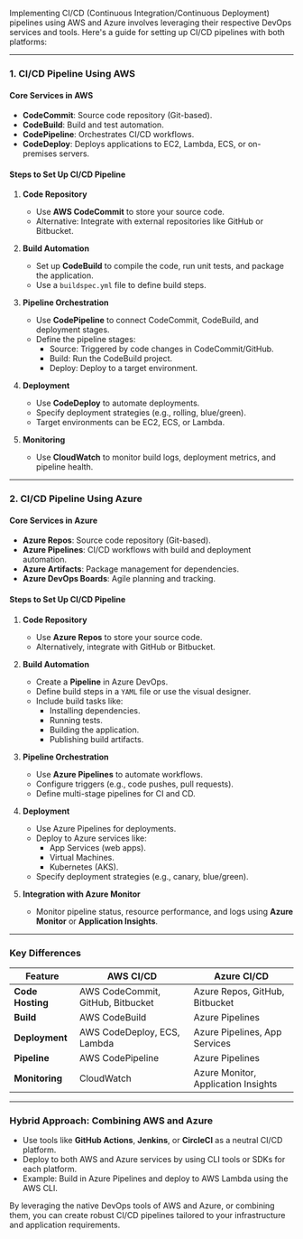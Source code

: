 Implementing CI/CD (Continuous Integration/Continuous Deployment) pipelines using AWS and Azure involves leveraging their respective DevOps services and tools. Here's a guide for setting up CI/CD pipelines with both platforms:

---

### **1. CI/CD Pipeline Using AWS**

#### **Core Services in AWS**
- **CodeCommit**: Source code repository (Git-based).
- **CodeBuild**: Build and test automation.
- **CodePipeline**: Orchestrates CI/CD workflows.
- **CodeDeploy**: Deploys applications to EC2, Lambda, ECS, or on-premises servers.

#### **Steps to Set Up CI/CD Pipeline**
1. **Code Repository**
   - Use **AWS CodeCommit** to store your source code.
   - Alternative: Integrate with external repositories like GitHub or Bitbucket.

2. **Build Automation**
   - Set up **CodeBuild** to compile the code, run unit tests, and package the application.
   - Use a `buildspec.yml` file to define build steps.

3. **Pipeline Orchestration**
   - Use **CodePipeline** to connect CodeCommit, CodeBuild, and deployment stages.
   - Define the pipeline stages:
     - Source: Triggered by code changes in CodeCommit/GitHub.
     - Build: Run the CodeBuild project.
     - Deploy: Deploy to a target environment.

4. **Deployment**
   - Use **CodeDeploy** to automate deployments.
   - Specify deployment strategies (e.g., rolling, blue/green).
   - Target environments can be EC2, ECS, or Lambda.

5. **Monitoring**
   - Use **CloudWatch** to monitor build logs, deployment metrics, and pipeline health.

---

### **2. CI/CD Pipeline Using Azure**

#### **Core Services in Azure**
- **Azure Repos**: Source code repository (Git-based).
- **Azure Pipelines**: CI/CD workflows with build and deployment automation.
- **Azure Artifacts**: Package management for dependencies.
- **Azure DevOps Boards**: Agile planning and tracking.

#### **Steps to Set Up CI/CD Pipeline**
1. **Code Repository**
   - Use **Azure Repos** to store your source code.
   - Alternatively, integrate with GitHub or Bitbucket.

2. **Build Automation**
   - Create a **Pipeline** in Azure DevOps.
   - Define build steps in a `YAML` file or use the visual designer.
   - Include build tasks like:
     - Installing dependencies.
     - Running tests.
     - Building the application.
     - Publishing build artifacts.

3. **Pipeline Orchestration**
   - Use **Azure Pipelines** to automate workflows.
   - Configure triggers (e.g., code pushes, pull requests).
   - Define multi-stage pipelines for CI and CD.

4. **Deployment**
   - Use Azure Pipelines for deployments.
   - Deploy to Azure services like:
     - App Services (web apps).
     - Virtual Machines.
     - Kubernetes (AKS).
   - Specify deployment strategies (e.g., canary, blue/green).

5. **Integration with Azure Monitor**
   - Monitor pipeline status, resource performance, and logs using **Azure Monitor** or **Application Insights**.

---

### **Key Differences**
| Feature          | AWS CI/CD                         | Azure CI/CD                       |
|-------------------|------------------------------------|------------------------------------|
| **Code Hosting**  | AWS CodeCommit, GitHub, Bitbucket | Azure Repos, GitHub, Bitbucket     |
| **Build**         | AWS CodeBuild                    | Azure Pipelines                   |
| **Deployment**    | AWS CodeDeploy, ECS, Lambda      | Azure Pipelines, App Services     |
| **Pipeline**      | AWS CodePipeline                 | Azure Pipelines                   |
| **Monitoring**    | CloudWatch                       | Azure Monitor, Application Insights |

---

### **Hybrid Approach: Combining AWS and Azure**
- Use tools like **GitHub Actions**, **Jenkins**, or **CircleCI** as a neutral CI/CD platform.
- Deploy to both AWS and Azure services by using CLI tools or SDKs for each platform.
- Example: Build in Azure Pipelines and deploy to AWS Lambda using the AWS CLI.

By leveraging the native DevOps tools of AWS and Azure, or combining them, you can create robust CI/CD pipelines tailored to your infrastructure and application requirements.
